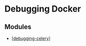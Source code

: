 Debugging Docker
===

Modules
---

- [[debugging-celery]]

[//begin]: # "Autogenerated link references for markdown compatibility"
[debugging-celery]: debugging-celery.md "Debugging Celery"
[//end]: # "Autogenerated link references"